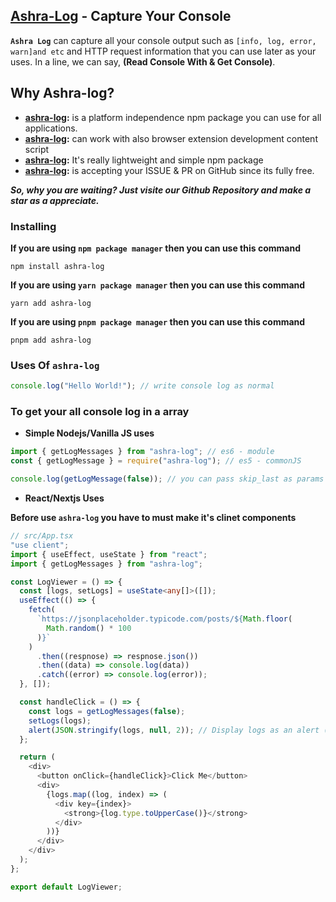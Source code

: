 ## **[Ashra-Log](https://www.npmjs.com/package/ashra-log)** - Capture Your Console

**`Ashra Log`** can capture all your console output such as `[info, log, error, warn]and etc` and HTTP request information that you can use later as your uses. In a line, we can say, **(Read Console With & Get Console)**.

## Why Ashra-log?

- **[ashra-log](https://www.npmjs.com/package/ashra-log):** is a platform independence npm package you can use for all applications.
- **[ashra-log](https://www.npmjs.com/package/ashra-log):** can work with also browser extension development content script
- **[ashra-log](https://www.npmjs.com/package/ashra-log):** It's really lightweight and simple npm package
- **[ashra-log](https://www.npmjs.com/package/ashra-log):** is accepting your ISSUE & PR on GitHub since its fully free.

**_So, why you are waiting? Just visite our Github Repository and make a star as a appreciate._**

### Installing

**If you are using `npm package manager` then you can use this command**

```console
npm install ashra-log
```

**If you are using `yarn package manager` then you can use this command**

```console
yarn add ashra-log
```

**If you are using `pnpm package manager` then you can use this command**

```console
pnpm add ashra-log
```

### Uses Of **`ashra-log`**

```js
console.log("Hello World!"); // write console log as normal
```

### To get your all console log in a array

- **Simple Nodejs/Vanilla JS uses**

```js
import { getLogMessages } from "ashra-log"; // es6 - module
const { getLogMessage } = require("ashra-log"); // es5 - commonJS

console.log(getLogMessage(false)); // you can pass skip_last as params - which is boolean
```

- **React/Nextjs Uses**

**Before use `ashra-log` you have to must make it's clinet components**

```ts
// src/App.tsx
"use client";
import { useEffect, useState } from "react";
import { getLogMessages } from "ashra-log";

const LogViewer = () => {
  const [logs, setLogs] = useState<any[]>([]);
  useEffect(() => {
    fetch(
      `https://jsonplaceholder.typicode.com/posts/${Math.floor(
        Math.random() * 100
      )}`
    )
      .then((respnose) => respnose.json())
      .then((data) => console.log(data))
      .catch((error) => console.log(error));
  }, []);

  const handleClick = () => {
    const logs = getLogMessages(false);
    setLogs(logs);
    alert(JSON.stringify(logs, null, 2)); // Display logs as an alert (you can customize this as needed)
  };

  return (
    <div>
      <button onClick={handleClick}>Click Me</button>
      <div>
        {logs.map((log, index) => (
          <div key={index}>
            <strong>{log.type.toUpperCase()}</strong>
          </div>
        ))}
      </div>
    </div>
  );
};

export default LogViewer;
```
